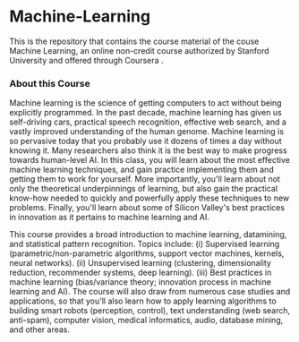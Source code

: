 # Machine-Learning
 This is the repository that contains the course material of the couse Machine Learning, an online non-credit course authorized by Stanford University 
and offered through Coursera .
<h3>About this Course</h3>
Machine learning is the science of getting computers to act without being explicitly programmed. In the past decade, machine learning has given us 
self-driving cars, practical speech recognition, effective web search, and a vastly improved understanding of the human genome. Machine learning is so 
pervasive today that you probably use it dozens of times a day without knowing it. Many researchers also think it is the best way to make progress 
towards human-level AI. In this class, you will learn about the most effective machine learning techniques, and gain practice implementing them and 
getting them to work for yourself. More importantly, you'll learn about not only the theoretical underpinnings of learning, but also gain the practical 
know-how needed to quickly and powerfully apply these techniques to new problems. Finally, you'll learn about some of Silicon Valley's best practices in 
innovation as it pertains to machine learning and AI.

This course provides a broad introduction to machine learning, datamining, and statistical pattern recognition. Topics include: (i) Supervised learning 
(parametric/non-parametric algorithms, support vector machines, kernels, neural networks). (ii) Unsupervised learning (clustering, dimensionality 
reduction, recommender systems, deep learning). (iii) Best practices in machine learning (bias/variance theory; innovation process in machine learning 
and AI). The course will also draw from numerous case studies and applications, so that you'll also learn how to apply learning algorithms to building 
smart robots (perception, control), text understanding (web search, anti-spam), computer vision, medical informatics, audio, database mining, and other 
areas.
